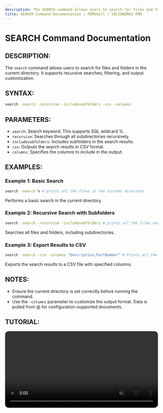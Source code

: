 ```yaml
---
description: The SEARCH command allows users to search for files and folders in the current directory. It supports recursive searches, filtering, and output customization.
title: SEARCH Command Documentation | PDMShell | SOLIDWORKS PDM
---
```

# SEARCH Command Documentation

## DESCRIPTION:
The `search` command allows users to search for files and folders in the current directory. It supports recursive searches, filtering, and output customization.

## SYNTAX:
```bash
search -search -recursive -includesubfolders -csv -columns
```

## PARAMETERS:
- `search`: Search keyword. This supports SQL wildcard %.
- `recursive`: Searches through all subdirectories recursively.
- `includesubfolders`: Includes subfolders in the search results.
- `csv`: Outputs the search results in CSV format.
- `columns`: Specifies the columns to include in the output.

## EXAMPLES:
### Example 1: Basic Search
```bash
search -search % # prints all the files in the current directory
```
Performs a basic search in the current directory.

### Example 2: Recursive Search with Subfolders
```bash
search -search -recursive -includesubfolders # prints all the files and folders in the current directory
```
Searches all files and folders, including subdirectories.

### Example 3: Export Results to CSV
```bash
search -search -csv -columns "Description,PartNumber" # Prints all the files in the current directory with their descriptions and part numbers
```
Exports the search results to a CSV file with specified columns.

## NOTES:
- Ensure the current directory is set correctly before running the command.
- Use the `-columns` parameter to customize the output format. Data is pulled from @ for configuration-supported documents.

## TUTORIAL:
 <video src="https://bluebyte.biz/wp-content/pdmshellvideos/search.mp4" autoplay muted controls style="width: 100%; border-radius: 12px;"></video>
